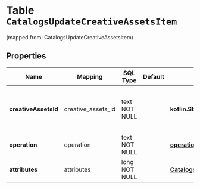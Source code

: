 
# Table `CatalogsUpdateCreativeAssetsItem`
(mapped from: CatalogsUpdateCreativeAssetsItem)

## Properties
Name | Mapping | SQL Type | Default | Type | Description | Notes
---- | ------- | -------- | ------- | ---- | ----------- | -----
**creativeAssetsId** | creative_assets_id | text NOT NULL |  | **kotlin.String** | The catalog creative assets item id in the merchant namespace | 
**operation** | operation | text NOT NULL |  | [**operation**](#Operation) |  | 
**attributes** | attributes | long NOT NULL |  | [**CatalogsUpdatableCreativeAssetsAttributes**](CatalogsUpdatableCreativeAssetsAttributes.md) |  |  [foreignkey]





